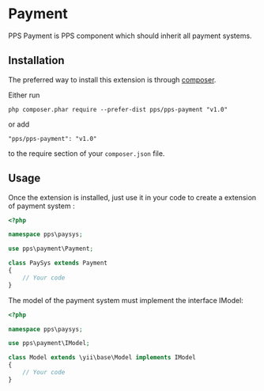 Payment
====
PPS Payment is PPS component which should inherit all payment systems.

Installation
------------

The preferred way to install this extension is through [composer](http://getcomposer.org/download/).

Either run

```
php composer.phar require --prefer-dist pps/pps-payment "v1.0"
```

or add

```
"pps/pps-payment": "v1.0"
```

to the require section of your `composer.json` file.

Usage
-----

Once the extension is installed, just use it in your code to create a extension of payment system :

```php
<?php

namespace pps\paysys;

use pps\payment\Payment;

class PaySys extends Payment
{
    // Your code
}
```

The model of the payment system must implement the interface IModel:
```php
<?php

namespace pps\paysys;

use pps\payment\IModel;

class Model extends \yii\base\Model implements IModel
{
    // Your code
}
```